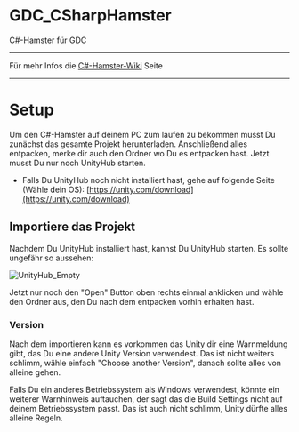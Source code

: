 # GDC_CSharpHamster
C#-Hamster für GDC

***
Für mehr Infos die [C#-Hamster-Wiki](https://github.com/Dagait/GDC_CSharpHamster/wiki) Seite

***
# Setup
Um den C#-Hamster auf deinem PC zum laufen zu bekommen musst Du zunächst das gesamte Projekt herunterladen. Anschließend alles entpacken, merke dir auch den Ordner wo Du es entpacken hast.
Jetzt musst Du nur noch UnityHub starten.

* Falls Du UnityHub noch nicht installiert hast, gehe auf folgende Seite (Wähle dein OS): [https://unity.com/download](https://unity.com/download)

## Importiere das Projekt
Nachdem Du UnityHub installiert hast, kannst Du UnityHub starten. Es sollte ungefähr so aussehen:

![UnityHub_Empty](https://user-images.githubusercontent.com/103567242/163169324-e12be060-1858-4150-a649-496e57e1288e.png)

Jetzt nur noch den "Open" Button oben rechts einmal anklicken und wähle den Ordner aus, den Du nach dem entpacken vorhin erhalten hast.
### Version
Nach dem importieren kann es vorkommen das Unity dir eine Warnmeldung gibt, das Du eine andere Unity Version verwendest. Das ist nicht weiters schlimm, wähle einfach "Choose another Version", danach sollte alles von alleine gehen.

Falls Du ein anderes Betriebssystem als Windows verwendest, könnte ein weiterer Warnhinweis auftauchen, der sagt das die Build Settings nicht auf deinem Betriebssystem passt. Das ist auch nicht schlimm, Unity dürfte alles alleine Regeln.
